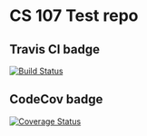 # CS 107 Test repo

## Travis CI badge
[![Build Status](https://travis-ci.org/katgonzalez17/cs107test.svg?branch=main)](https://travis-ci.org/katgonzalez17/cs107test.svg?branch=main)

## CodeCov badge
[![Coverage Status](https://codecov.io/gh/katgonzalez17/cs107test/branch/master/graph/badge.svg?token=61GAFT8VIS)](https://codecov.io/gh/katgonzalez17/cs107test)
